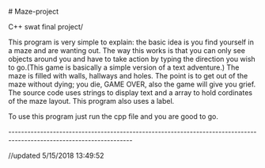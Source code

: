 <p># Maze-project</p>
<p>C++ swat final project/</p>
<p>This program is very simple to explain: the basic idea is you find yourself in a maze and are wanting out. The way this works is that you can only see objects around you and have to take action by typing the direction you wish to go.(This game is basically a simple version of a text adventure.) The maze is filled with walls, hallways and holes. The point is to get out of the maze without dying; you die, GAME OVER, also the game will give you grief.
The source code uses strings to display text and a array to hold cordinates of the maze layout. This program also uses a label.</p>
<p></p>
<p>To use this program just run the cpp file and you are good to go.</p>
<p>---------------------------------------------------------------------------------------------------------------------</p>
<p>//updated 5/15/2018 13:49:52</p>
